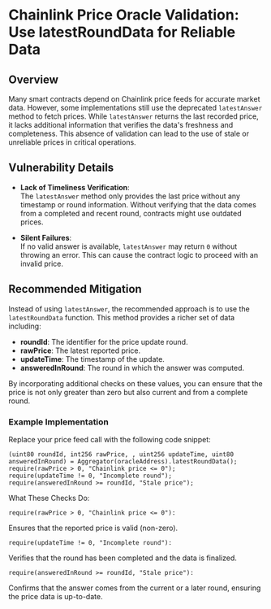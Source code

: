 # Chainlink Price Oracle Validation: Use latestRoundData for Reliable Data

## Overview

Many smart contracts depend on Chainlink price feeds for accurate market data. However, some implementations still use the deprecated `latestAnswer` method to fetch prices. While `latestAnswer` returns the last recorded price, it lacks additional information that verifies the data's freshness and completeness. This absence of validation can lead to the use of stale or unreliable prices in critical operations.

## Vulnerability Details

- **Lack of Timeliness Verification**:  
  The `latestAnswer` method only provides the last price without any timestamp or round information. Without verifying that the data comes from a completed and recent round, contracts might use outdated prices.

- **Silent Failures**:  
  If no valid answer is available, `latestAnswer` may return `0` without throwing an error. This can cause the contract logic to proceed with an invalid price.

## Recommended Mitigation

Instead of using `latestAnswer`, the recommended approach is to use the `latestRoundData` function. This method provides a richer set of data including:

- **roundId**: The identifier for the price update round.
- **rawPrice**: The latest reported price.
- **updateTime**: The timestamp of the update.
- **answeredInRound**: The round in which the answer was computed.

By incorporating additional checks on these values, you can ensure that the price is not only greater than zero but also current and from a complete round.

### Example Implementation

Replace your price feed call with the following code snippet:

```solidity
(uint80 roundId, int256 rawPrice, , uint256 updateTime, uint80 answeredInRound) = Aggregator(oracleAddress).latestRoundData();
require(rawPrice > 0, "Chainlink price <= 0");
require(updateTime != 0, "Incomplete round");
require(answeredInRound >= roundId, "Stale price");
```

What These Checks Do:
```
require(rawPrice > 0, "Chainlink price <= 0"):
```
Ensures that the reported price is valid (non-zero).
```
require(updateTime != 0, "Incomplete round"):
```
Verifies that the round has been completed and the data is finalized.
```
require(answeredInRound >= roundId, "Stale price"):
```
Confirms that the answer comes from the current or a later round, ensuring the price data is up-to-date.
